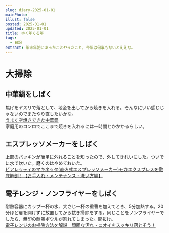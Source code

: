 ```yaml
---
slug: diary-2025-01-01
mainPhoto: 
illust: false
posted: 2025-01-01
updated: 2025-01-01
title: ゆく年くる年
tags:
  - 日記
extract: 年末年始にあったことやったこと。今年は何事もないとええな。
---
```

# 大掃除

## 中華鍋をしばく

焦げをヤスリで落として、地金を出してから焼きを入れる。そんなにいい感じじゃないのでまたやり直したいかな。  
[うまく空焼きできた中華鍋](https://www.aoi-syarin.com/blog/e3040.html)  
家庭用のコンロでここまで焼きを入れるには一時間とかかかるらしい。

## エスプレッソメーカーをしばく

上部のパッキンが簡単に外れることを知ったので、外してきれいにした。ついでに水で炊いた。磨くのはやめておいた。  
[ビアレッティのマキネッタ(直火式エスプレッソメーカー)モカエクスプレスを徹底解剖！【お手入れ・メンテナンス・洗い方編】](https://coffeeblues1.blogspot.com/2018/06/blog-post_24.html)

## 電子レンジ・ノンフライヤーをしばく

耐熱容器にカップ一杯の水、大さじ一杯の重曹を加えてとき、5分加熱する。20分ほど扉を開けずに放置してから拭き掃除をする。同じことをノンフライヤーでしたら、無印の耐熱ボウルが割れてしまった。間抜け。  
[電子レンジのお掃除方法を解説　頑固な汚れ・ニオイをスッキリ落とそう！](https://www.duskin.jp/servicemaster/column/detail/00031/)
